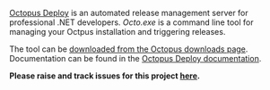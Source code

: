 [Octopus Deploy][1] is an automated release management server for professional .NET developers.  *Octo.exe* is a command line tool for managing your Octpus installation and triggering releases. 

The tool can be [downloaded from the Octopus downloads page][2]. Documentation can be found in the [Octopus Deploy documentation](http://docs.octopusdeploy.com/pages/viewpage.action?pageId=360596). 

**Please raise and track issues for this project [here](https://github.com/OctopusDeploy/Issues/issues/).**

[1]: http://octopusdeploy.com 
[2]: http://octopusdeploy.com/downloads
